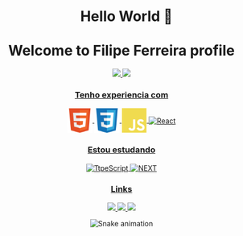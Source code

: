 <div align="center">
<h1> ‎ ‎ ‎  Hello World 👋 <br>
 <br>
 Welcome to Filipe Ferreira profile</h1>

<a href="https://github.com/Filipe-DLL">
<img height="165em" src="https://github-readme-stats.vercel.app/api/top-langs/?username=Filipe-DLL&layout=compact&langs_count=6&theme=tokyonight"/>
<img height="165em" src="https://github-readme-stats.vercel.app/api?username=Filipe-DLL&show_icons=true&theme=tokyonight&include_all_commits=true&count_private=true">
  
### Tenho experiencia com

<img align="center" alt="HTML" height="50" width="50" src="https://raw.githubusercontent.com/devicons/devicon/master/icons/html5/html5-original.svg">
<img align="center" alt="CSS" height="50" width="50" src="https://raw.githubusercontent.com/devicons/devicon/master/icons/css3/css3-original.svg">
<img align="center" alt="Js" height="50" width="50" src="https://raw.githubusercontent.com/devicons/devicon/master/icons/javascript/javascript-plain.svg">
<img align="center" alt="React" height="55" width="55" src="https://cdn.jsdelivr.net/gh/devicons/devicon/icons/react/react-original-wordmark.svg">

### Estou estudando

<img align="center" alt="TtpeScript" height="50" width="50" src="https://cdn.jsdelivr.net/gh/devicons/devicon/icons/typescript/typescript-original.svg">
<img align="center" alt="NEXT" height="50" width="50" src="https://cdn.jsdelivr.net/gh/devicons/devicon/icons/nextjs/nextjs-original.svg">

  <!--
### Tenho interesse em
   -->

<br>
 
### Links
  
<a href="https://github.com/Filipe-DLL" target="_blank">
  <img src="https://img.shields.io/badge/-Github-000?style=for-the-badge&logo=Github&logoColor=white">
</a>
  
<a href="https://www.linkedin.com/in/filipe-dll" target="_blank">
  <img src="https://img.shields.io/badge/linkedin-%230077B5.svg?style=for-the-badge&logo=linkedin&logoColor=white">
</a>
  
<a href="https://discord.com/users/403682043373944852" target="_blank">
  <img src="https://img.shields.io/badge/Discord-%235865F2.svg?style=for-the-badge&logo=discord&logoColor=white">
</a>


![Snake animation](https://github.com/Filipe-DLL/Filipe-DLL/blob/output/github-contribution-grid-snake.svg)


</div>
